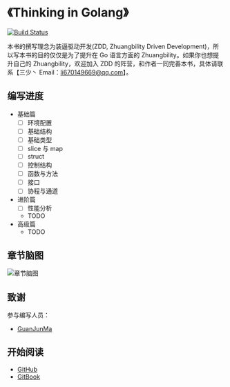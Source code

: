 # 《Thinking in Golang》

[![Build Status](https://travis-ci.org/lijinglin2019/thinking-in-golang.svg?branch=master)](https://travis-ci.org/lijinglin2019/thinking-in-golang)

本书的撰写理念为装逼驱动开发(ZDD, Zhuangbility Driven Development)，所以写本书的目的仅仅是为了提升在 Go 语言方面的 Zhuangbility。如果你也想提升自己的 Zhuangbility，欢迎加入 ZDD 的阵营，和作者一同完善本书，具体请联系【三少丶 Email：li670149669@qq.com】。

## 编写进度

- 基础篇
  - [ ] 环境配置
  - [ ] 基础结构
  - [ ] 基础类型
  - [ ] slice 与 map
  - [ ] struct
  - [ ] 控制结构
  - [ ] 函数与方法
  - [ ] 接口
  - [ ] 协程与通道
- 进阶篇
  - [ ] 性能分析
  - TODO
- 高级篇
  - TODO

## 章节脑图

![章节脑图](http://assets.processon.com/chart_image/5c2ccfbae4b0641c83cb100c.png)

## 致谢

参与编写人员：

- [GuanJunMa](https://github.com/GuanJunMa)

## 开始阅读

- [GitHub](https://github.com/li670149669/thinking-in-golang/blob/master/SUMMARY.md)
- [GitBook](https://li670149669.gitbook.io/thinking-in-golang)
